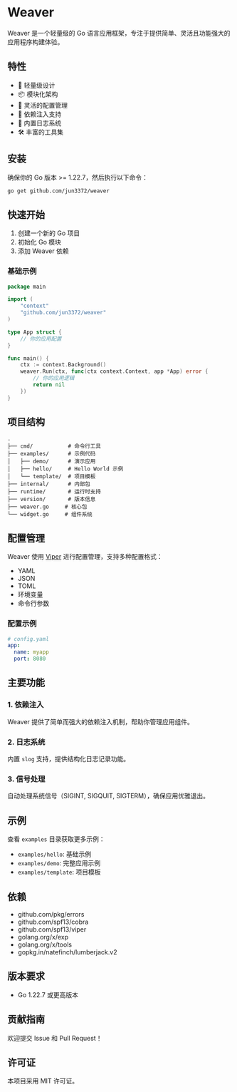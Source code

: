 # Weaver

Weaver 是一个轻量级的 Go 语言应用框架，专注于提供简单、灵活且功能强大的应用程序构建体验。

## 特性

- 🚀 轻量级设计
- 📦 模块化架构
- 🔧 灵活的配置管理
- 🎯 依赖注入支持
- 📝 内置日志系统
- 🛠️ 丰富的工具集

## 安装

确保你的 Go 版本 >= 1.22.7，然后执行以下命令：

```bash
go get github.com/jun3372/weaver
```

## 快速开始

1. 创建一个新的 Go 项目
2. 初始化 Go 模块
3. 添加 Weaver 依赖

### 基础示例

```go
package main

import (
    "context"
    "github.com/jun3372/weaver"
)

type App struct {
    // 你的应用配置
}

func main() {
    ctx := context.Background()
    weaver.Run(ctx, func(ctx context.Context, app *App) error {
        // 你的应用逻辑
        return nil
    })
}
```

## 项目结构

```
.
├── cmd/           # 命令行工具
├── examples/      # 示例代码
│   ├── demo/      # 演示应用
│   ├── hello/     # Hello World 示例
│   └── template/  # 项目模板
├── internal/      # 内部包
├── runtime/       # 运行时支持
├── version/       # 版本信息
├── weaver.go     # 核心包
└── widget.go     # 组件系统
```

## 配置管理

Weaver 使用 [Viper](https://github.com/spf13/viper) 进行配置管理，支持多种配置格式：

- YAML
- JSON
- TOML
- 环境变量
- 命令行参数

### 配置示例

```yaml
# config.yaml
app:
  name: myapp
  port: 8080
```

## 主要功能

### 1. 依赖注入

Weaver 提供了简单而强大的依赖注入机制，帮助你管理应用组件。

### 2. 日志系统

内置 `slog` 支持，提供结构化日志记录功能。

### 3. 信号处理

自动处理系统信号（SIGINT, SIGQUIT, SIGTERM），确保应用优雅退出。

## 示例

查看 `examples` 目录获取更多示例：

- `examples/hello`: 基础示例
- `examples/demo`: 完整应用示例
- `examples/template`: 项目模板

## 依赖

- github.com/pkg/errors
- github.com/spf13/cobra
- github.com/spf13/viper
- golang.org/x/exp
- golang.org/x/tools
- gopkg.in/natefinch/lumberjack.v2

## 版本要求

- Go 1.22.7 或更高版本

## 贡献指南

欢迎提交 Issue 和 Pull Request！

## 许可证

本项目采用 MIT 许可证。
